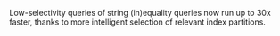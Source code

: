 Low-selectivity queries of string (in)equality queries now run up to 30x faster,
thanks to more intelligent selection of relevant index partitions.
